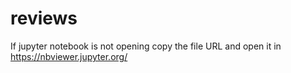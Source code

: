 # reviews
If jupyter notebook is not opening copy the file URL and open it in https://nbviewer.jupyter.org/
